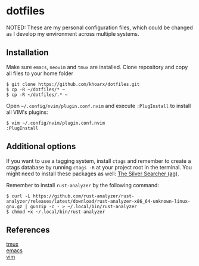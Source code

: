 # dotfiles
NOTED: These are my personal configuration files, which could be changed as I develop my environment across multiple systems.

## Installation
Make sure `emacs`, `neovim` and `tmux` are installed. Clone repository and copy all files to your home folder
```shell script
$ git clone https://github.com/khoarx/dotfiles.git
$ cp -R ~/dotfiles/* ~
$ cp -R ~/dotfiles/.* ~
```
Open `~/.config/nvim/plugin.conf.nvim` and execute `:PlugInstall` to install all VIM's plugins:
```shell script
$ vim ~/.config/nvim/plugin.conf.nvim
:PlugInstall
```

## Additional options
If you want to use a tagging system, install `ctags` and remember to create a ctags database by running `ctags -R` at your project root in the terminal.
You might need to install these packages as well: [The Silver Searcher (ag)](https://github.com/ggreer/the_silver_searcher).

Remember to install `rust-analyzer` by the following command:
```shell script
$ curl -L https://github.com/rust-analyzer/rust-analyzer/releases/latest/download/rust-analyzer-x86_64-unknown-linux-gnu.gz | gunzip -c - > ~/.local/bin/rust-analyzer
$ chmod +x ~/.local/bin/rust-analyzer
```

## References
[tmux](https://github.com/tmux/tmux)\
[emacs](https://www.gnu.org/software/emacs/)\
[vim](https://www.vim.org/)
